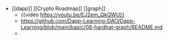 - [[dapp]] [[Crypto Roadmap]] [[graph]]
	- {{video https://youtu.be/EJ2em_QkQWU}}
	- https://github.com/Dapp-Learning-DAO/Dapp-Learning/blob/main/basic/08-hardhat-graph/README.md
	-